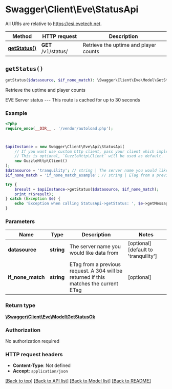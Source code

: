 # Swagger\Client\Eve\StatusApi

All URIs are relative to https://esi.evetech.net.

Method | HTTP request | Description
------------- | ------------- | -------------
[**getStatus()**](StatusApi.md#getStatus) | **GET** /v1/status/ | Retrieve the uptime and player counts


## `getStatus()`

```php
getStatus($datasource, $if_none_match): \Swagger\Client\Eve\Model\GetStatusOk
```

Retrieve the uptime and player counts

EVE Server status  ---  This route is cached for up to 30 seconds

### Example

```php
<?php
require_once(__DIR__ . '/vendor/autoload.php');



$apiInstance = new Swagger\Client\Eve\Api\StatusApi(
    // If you want use custom http client, pass your client which implements `GuzzleHttp\ClientInterface`.
    // This is optional, `GuzzleHttp\Client` will be used as default.
    new GuzzleHttp\Client()
);
$datasource = 'tranquility'; // string | The server name you would like data from
$if_none_match = 'if_none_match_example'; // string | ETag from a previous request. A 304 will be returned if this matches the current ETag

try {
    $result = $apiInstance->getStatus($datasource, $if_none_match);
    print_r($result);
} catch (Exception $e) {
    echo 'Exception when calling StatusApi->getStatus: ', $e->getMessage(), PHP_EOL;
}
```

### Parameters

Name | Type | Description  | Notes
------------- | ------------- | ------------- | -------------
 **datasource** | **string**| The server name you would like data from | [optional] [default to &#39;tranquility&#39;]
 **if_none_match** | **string**| ETag from a previous request. A 304 will be returned if this matches the current ETag | [optional]

### Return type

[**\Swagger\Client\Eve\Model\GetStatusOk**](../Model/GetStatusOk.md)

### Authorization

No authorization required

### HTTP request headers

- **Content-Type**: Not defined
- **Accept**: `application/json`

[[Back to top]](#) [[Back to API list]](../../README.md#endpoints)
[[Back to Model list]](../../README.md#models)
[[Back to README]](../../README.md)
